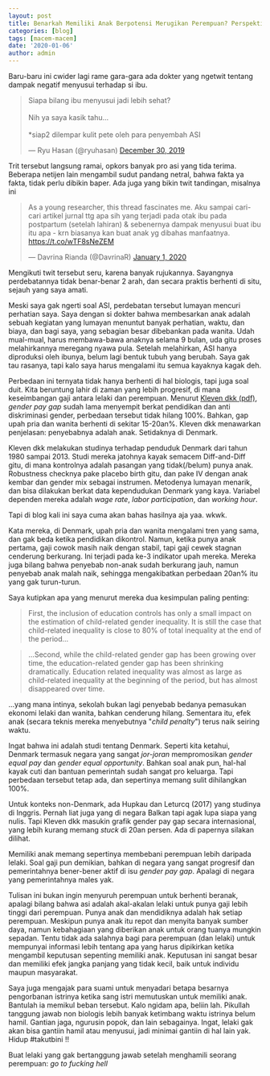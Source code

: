 ```yaml
---
layout: post
title: Benarkah Memiliki Anak Berpotensi Merugikan Perempuan? Perspektif Ekonomi
categories: [blog]
tags: [macem-macem]
date: '2020-01-06'
author: admin
---
```


Baru-baru ini cwider lagi rame gara-gara ada dokter yang ngetwit tentang dampak negatif menyusui terhadap si ibu.
<blockquote class="twitter-tweet"><p lang="in" dir="ltr">Siapa bilang ibu menyusui jadi lebih sehat? <br><br>Nih ya saya kasik tahu...<br><br>*siap2 dilempar kulit pete oleh para penyembah ASI</p>&mdash; Ryu Hasan (@ryuhasan) <a href="https://twitter.com/ryuhasan/status/1211471422507241473?ref_src=twsrc%5Etfw">December 30, 2019</a></blockquote> <script async src="https://platform.twitter.com/widgets.js" charset="utf-8"></script>

Trit tersebut langsung ramai, opkors banyak pro asi yang tida terima. Beberapa netijen lain mengambil sudut pandang netral, bahwa fakta ya fakta, tidak perlu dibikin baper. Ada juga yang bikin twit tandingan, misalnya ini

<blockquote class="twitter-tweet"><p lang="in" dir="ltr">As a young researcher, this thread fascinates me. Aku sampai cari-cari artikel jurnal ttg apa sih yang terjadi pada otak ibu pada postpartum (setelah lahiran) &amp; sebenernya dampak menyusui buat ibu itu apa - krn biasanya kan buat anak yg dibahas manfaatnya. <a href="https://t.co/wTF8sNeZEM">https://t.co/wTF8sNeZEM</a></p>&mdash; Davrina Rianda (@DavrinaR) <a href="https://twitter.com/DavrinaR/status/1212391298214195201?ref_src=twsrc%5Etfw">January 1, 2020</a></blockquote> <script async src="https://platform.twitter.com/widgets.js" charset="utf-8"></script>

Mengikuti twit tersebut seru, karena banyak rujukannya. Sayangnya perdebatannya tidak benar-benar 2 arah, dan secara praktis berhenti di situ, sejauh yang saya amati.

Meski saya gak ngerti soal ASI, perdebatan tersebut lumayan mencuri perhatian saya. Saya dengan si dokter bahwa membesarkan anak adalah sebuah kegiatan yang lumayan menuntut banyak perhatian, waktu, dan biaya, dan bagi saya, yang sebagian besar dibebankan pada wanita. Udah mual-mual, harus membawa-bawa anaknya selama 9 bulan, uda gitu proses melahirkannya meregang nyawa pula. Setelah melahirkan, ASI hanya diproduksi oleh ibunya, belum lagi bentuk tubuh yang berubah. Saya gak tau rasanya, tapi kalo saya harus mengalami itu semua kayaknya kagak deh.

Perbedaan ini ternyata tidak hanya berhenti di hal biologis, tapi juga soal duit. Kita beruntung lahir di zaman yang lebih progresif, di mana keseimbangan gaji antara lelaki dan perempuan. Menurut [Kleven dkk (pdf)](http://www.nber.org.virtual.anu.edu.au/papers/w24219.pdf), *gender pay gap* sudah lama menyempit berkat pendidikan dan anti diskriminasi gender, perbedaan tersebut tidak hilang 100%. Bahkan, gap upah pria dan wanita berhenti di sekitar 15-20an%. Kleven dkk menawarkan penjelasan: penyebabnya adalah anak. Setidaknya di Denmark.

Kleven dkk melakukan studinya terhadap penduduk Denmark dari tahun 1980 sampai 2013. Studi mereka jatohnya kayak semacem Diff-and-Diff gitu, di mana kontrolnya adalah pasangan yang tidak(/belum) punya anak. Robustness checknya pake placebo birth gitu, dan pake IV dengan anak kembar dan gender mix sebagai instrumen. Metodenya lumayan menarik, dan bisa dilakukan berkat data kependudukan Denmark yang kaya. Variabel dependen mereka adalah *wage rate*, *labor participation*, dan *working hour*.

Tapi di blog kali ini saya cuma akan bahas hasilnya aja yaa. wkwk.

Kata mereka, di Denmark, upah pria dan wanita mengalami tren yang sama, dan gak beda ketika pendidikan dikontrol. Namun, ketika punya anak pertama, gaji cowok masih naik dengan stabil, tapi gaji cewek stagnan cenderung berkurang. Ini terjadi pada ke-3 indikator upah mereka. Mereka juga bilang bahwa penyebab non-anak sudah berkurang jauh, namun penyebab anak malah naik, sehingga mengakibatkan perbedaan 20an% itu yang gak turun-turun.

Saya kutipkan apa yang menurut mereka dua kesimpulan paling penting:
>First, the inclusion of education controls has only a small impact on the estimation of child-related gender inequality. It is still the case that child-related inequality is close to 80% of total inequality at the end of the period...

>...Second, while the child-related gender gap has been growing over time, the education-related gender gap has been shrinking dramatically. Education related inequality was almost as large as child-related inequality at the beginning of the period, but
has almost disappeared over time.

...yang mana intinya, sekolah bukan lagi penyebab bedanya pemasukan ekonomi lelaki dan wanita, bahkan cenderung hilang. Sementara itu, efek anak (secara teknis mereka menyebutnya "*child penalty*") terus naik seiring waktu.

Ingat bahwa ini adalah studi tentang Denmark. Seperti kita ketahui, Denmark termasuk negara yang sangat *jor-joran* mempromosikan *gender equal pay* dan *gender equal opportunity*. Bahkan soal anak pun, hal-hal kayak cuti dan bantuan pemerintah sudah sangat pro keluarga. Tapi perbedaan tersebut tetap ada, dan sepertinya memang sulit dihilangkan 100%.

Untuk konteks non-Denmark, ada Hupkau dan Leturcq (2017) yang studinya di Inggris. Pernah liat juga yang di negara Balkan tapi agak lupa siapa yang nulis. Tapi Kleven dkk masukin grafik gender pay gap secara internasional, yang lebih kurang memang *stuck* di 20an persen. Ada di papernya silakan dilihat.

Memiliki anak memang sepertinya membebani perempuan lebih daripada lelaki. Soal gaji pun demikian, bahkan di negara yang sangat progresif dan pemerintahnya bener-bener aktif di isu *gender pay gap*. Apalagi di negara yang pemerintahnya males yak.

Tulisan ini bukan ingin menyuruh perempuan untuk berhenti beranak, apalagi bilang bahwa asi adalah akal-akalan lelaki untuk punya gaji lebih tinggi dari perempuan. Punya anak dan mendidiknya adalah hak setiap perempuan. Meskipun punya anak itu repot dan menyita banyak sumber daya, namun kebahagiaan yang diberikan anak untuk orang tuanya mungkin sepadan. Tentu tidak ada salahnya bagi para perempuan (dan lelaki) untuk mempunyai informasi lebih tentang apa yang harus dipikirkan ketika mengambil keputusan sepenting memiliki anak. Keputusan ini sangat besar dan memiliki efek jangka panjang yang tidak kecil, baik untuk individu maupun masyarakat.

Saya juga mengajak para suami untuk menyadari betapa besarnya pengorbanan istrinya ketika sang istri memutuskan untuk memiliki anak. Bantulah ia memikul beban tersebut. Kalo ngidam apa, beliin lah. Pikullah tanggung jawab non biologis lebih banyak ketimbang waktu istrinya belum hamil. Gantian jaga, ngurusin popok, dan lain sebagainya. Ingat, lelaki gak akan bisa gantiin hamil atau menyusui, jadi minimai gantiin di hal lain yak. Hidup #takutbini !!

Buat lelaki yang gak bertanggung jawab setelah menghamili seorang perempuan: *go to fucking hell*
